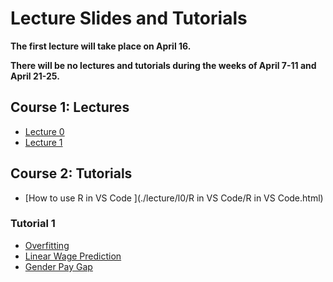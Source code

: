 # Lecture Slides and Tutorials

**The first lecture will take place on April 16.**

**There will be no lectures and tutorials during the weeks of April 7-11 and April 21-25.**

## Course 1: Lectures
* [Lecture 0 ](./lecture/l0/L0.html)
* [Lecture 1 ](./lecture/l1/L1.html)

## Course 2: Tutorials

* [How to use R in VS Code ](./lecture/l0/R in VS Code/R in VS Code.html)

### Tutorial 1
* [Overfitting ](./tutorial/tutorial-1/r_notebook_linear_model_overfiting_hhu.ipynb)
* [Linear Wage Prediction ](./tutorial/tutorial-1/ols_for_wage_prediction_hhu.ipynb)
* [Gender Pay Gap ](./tutorial/tutorial-1/ols_for_gender_wage_gap_inference_hhu.ipynb)